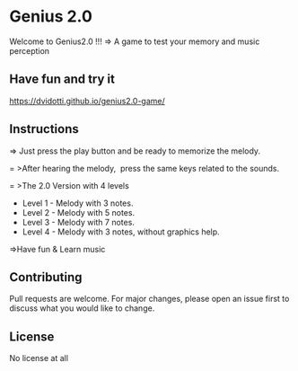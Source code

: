 # Genius 2.0

Welcome to Genius2.0 !!!
=> A game to test your memory and music perception


## Have fun and try it

https://dvidotti.github.io/genius2.0-game/


## Instructions

=> Just press the play button and be ready to memorize the melody.

= >After hearing the melody,  press the same keys related to the sounds.

= >The 2.0 Version with 4 levels
- Level 1 - Melody with 3 notes.
- Level 2 - Melody with 5 notes.
- Level 3 - Melody with 7 notes.
- Level 4 - Melody with 3 notes, without graphics help.

=>Have fun & Learn music

## Contributing
Pull requests are welcome. For major changes, please open an issue first to discuss what you would like to change.


## License
No license at all
